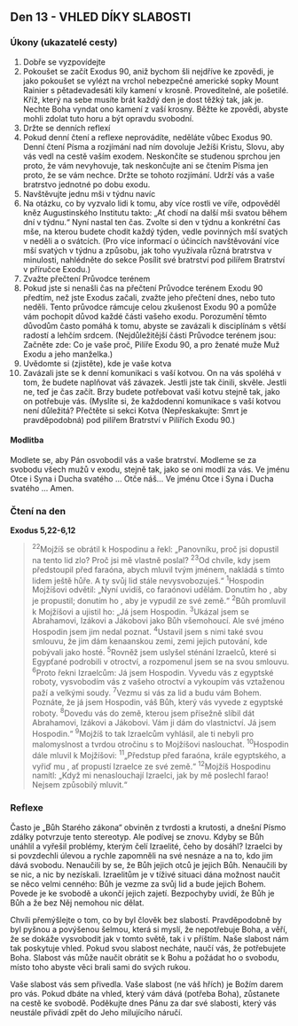 ## Den 13 - VHLED DÍKY SLABOSTI

### Úkony (ukazatelé cesty)

1. Dobře se vyzpovídejte
1. Pokoušet se začít Exodus 90, aniž bychom šli nejdříve ke zpovědi, je jako pokoušet se vylézt na vrchol nebezpečné americké sopky Mount Rainier s pětadevadesáti kily kamení v krosně. Proveditelné, ale pošetilé. Kříž, který na sebe musíte brát každý den je dost těžký tak, jak je. Nechte Boha vyndat ono kamení z vaší krosny. Běžte ke zpovědi, abyste mohli zdolat tuto horu a být opravdu svobodní.
1. Držte se denních reflexí
1. Pokud denní čtení a reflexe neprovádíte, neděláte vůbec Exodus 90. Denní čtení Písma a rozjímání nad ním dovoluje Ježíši Kristu, Slovu, aby vás vedl na cestě vaším exodem. Neskončíte se studenou sprchou jen proto, že vám nevyhovuje, tak neskončujte ani se čtením Písma jen proto, že se vám nechce. Držte se tohoto rozjímání. Udrží vás a vaše bratrstvo jednotné po dobu exodu.
1. Navštěvujte jednu mši v týdnu navíc
1. Na otázku, co by vyzvalo lidi k tomu, aby více rostli ve víře, odpověděl kněz Augustinského Institutu takto: „Ať chodí na další mši svatou během dní v týdnu.“ Nyní nastal ten čas. Zvolte si den v týdnu a konkrétní čas mše, na kterou budete chodit každý týden, vedle povinných mší svatých v neděli a o svátcích. (Pro více informací o účincích navštěvování více mší svatých v týdnu a způsobu, jak toho využívala různá bratrstva v minulosti, nahlédněte do sekce Posílit své bratrství pod pilířem Bratrství v příručce Exodu.)
1. Zvažte přečtení Průvodce terénem
1. Pokud jste si nenašli čas na přečtení Průvodce terénem Exodu 90 předtím, než jste Exodus začali, zvažte jeho přečtení dnes, nebo tuto neděli. Tento průvodce rámcuje celou zkušenost Exodu 90 a pomůže vám pochopit důvod každé části vašeho exodu. Porozumění těmto důvodům často pomáhá k tomu, abyste se zavázali k disciplínám s větší radostí a lehčím srdcem. (Nejdůležitější části Průvodce terénem jsou: Začněte zde: Co je vaše proč, Pilíře Exodu 90, a pro ženaté muže Muž Exodu a jeho manželka.)
1. Uvědomte si (zjistěte), kde je vaše kotva
1. Zavázali jste se k denní komunikaci s vaší kotvou. On na vás spoléhá v tom, že budete naplňovat váš závazek. Jestli jste tak činili, skvěle. Jestli ne, teď je čas začít. Brzy budete potřebovat vaši kotvu stejně tak, jako on potřebuje vás. (Myslíte si, že každodenní komunikace s vaší kotvou není důležitá? Přečtěte si sekci Kotva (Nepřeskakujte: Smrt je pravděpodobná) pod pilířem Bratrství v Pilířích Exodu 90.)

#### Modlitba

Modlete se, aby Pán osvobodil vás a vaše bratrství.
Modleme se za svobodu všech mužů v exodu, stejně tak, jako se oni modlí za vás.
Ve jménu Otce i Syna i Ducha svatého … Otče náš… Ve jménu Otce i Syna i Ducha svatého … Amen.

### Čtení na den

**Exodus 5,22-6,12**

> <sup>22</sup>Mojžíš se obrátil k Hospodinu a řekl: „Panovníku, proč jsi dopustil na tento lid zlo? Proč jsi mě vlastně poslal?
> <sup>23</sup>Od chvíle, kdy jsem předstoupil před faraóna, abych mluvil tvým jménem, nakládá s tímto lidem ještě hůře. A ty svůj lid stále nevysvobozuješ.“
> <sup>1</sup>Hospodin Mojžíšovi odvětil: „Nyní uvidíš, co faraónovi udělám. Donutím ho , aby je propustil; donutím ho , aby je vypudil ze své země.“
> <sup>2</sup>Bůh promluvil k Mojžíšovi a ujistil ho: „Já jsem Hospodin.
> <sup>3</sup>Ukázal jsem se Abrahamovi, Izákovi a Jákobovi jako Bůh všemohoucí. Ale své jméno Hospodin jsem jim nedal poznat.
> <sup>4</sup>Ustavil jsem s nimi také svou smlouvu, že jim dám kenaanskou zemi, zemi jejich putování, kde pobývali jako hosté.
> <sup>5</sup>Rovněž jsem uslyšel sténání Izraelců, které si Egypťané podrobili v otroctví, a rozpomenul jsem se na svou smlouvu.
> <sup>6</sup>Proto řekni Izraelcům: Já jsem Hospodin. Vyvedu vás z egyptské roboty, vysvobodím vás z vašeho otroctví a vykoupím vás vztaženou paží a velkými soudy.
> <sup>7</sup>Vezmu si vás za lid a budu vám Bohem. Poznáte, že já jsem Hospodin, váš Bůh, který vás vyvede z egyptské roboty.
> <sup>8</sup>Dovedu vás do země, kterou jsem přísežně slíbil dát Abrahamovi, Izákovi a Jákobovi. Vám ji dám do vlastnictví. Já jsem Hospodin.“
> <sup>9</sup>Mojžíš to tak Izraelcům vyhlásil, ale ti nebyli pro malomyslnost a tvrdou otročinu s to Mojžíšovi naslouchat.
> <sup>10</sup>Hospodin dále mluvil k Mojžíšovi:
> <sup>11</sup>„Předstup před faraóna, krále egyptského, a vyřiď mu , ať propustí Izraelce ze své země.“
> <sup>12</sup>Mojžíš Hospodinu namítl: „Když mi nenaslouchají Izraelci, jak by mě poslechl farao! Nejsem způsobilý mluvit.“

### Reflexe

Často je „Bůh Starého zákona“ obviněn z tvrdosti a krutosti, a dnešní Písmo zdálky potvrzuje tento stereotyp. Ale
podívej se znovu. Kdyby se Bůh unáhlil a vyřešil problémy, kterým čelí Izraelité, čeho by dosáhl? Izraelci by si
povzdechli úlevou a rychle zapomněli na své nesnáze a na to, kdo jim dává svobodu. Nenaučili by se, že Bůh jejich
otců je jejich Bůh. Nenaučili by se nic, a nic by nezískali. Izraelitům je v tíživé situaci dána možnost naučit se něco
velmi cenného: Bůh je vezme za svůj lid a bude jejich Bohem. Povede je ke svobodě a ukončí jejich zajetí.
Bezpochyby uvidí, že Bůh je Bůh a že bez Něj nemohou nic dělat.

Chvíli přemýšlejte o tom, co by byl člověk bez slabostí. Pravděpodobně by byl pyšnou a povýšenou šelmou, která si
myslí, že nepotřebuje Boha, a věří, že se dokáže vysvobodit jak v tomto světě, tak i v příštím. Naše slabost nám tak
poskytuje vhled. Pokud svou slabost necháte, naučí vás, že potřebujete Boha. Slabost vás může naučit obrátit se
k Bohu a požádat ho o svobodu, místo toho abyste věci brali sami do svých rukou.

Vaše slabost vás sem přivedla. Vaše slabost (ne váš hřích) je Božím darem pro vás. Pokud dbáte na vhled, který vám
dává (potřeba Boha), zůstanete na cestě ke svobodě. Poděkujte dnes Pánu za dar své slabosti, který vás neustále
přivádí zpět do Jeho milujícího náručí.
